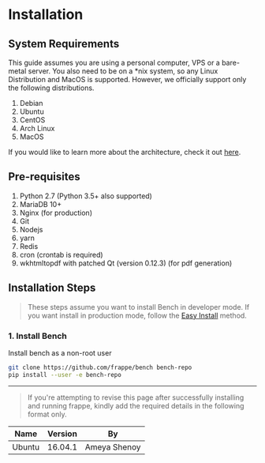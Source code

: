 
# Installation

## System Requirements

This guide assumes you are using a personal computer, VPS or a bare-metal server. You also need to be on a *nix system, so any Linux Distribution and MacOS is supported. However, we officially support only the following distributions.

1. Debian
1. Ubuntu
1. CentOS
1. Arch Linux
1. MacOS

If you would like to learn more about the architecture, check it out [here](/new-docs/architecture).

## Pre-requisites

1. Python 2.7 (Python 3.5+ also supported)
1. MariaDB 10+
1. Nginx (for production)
1. Git
1. Nodejs
1. yarn
1. Redis
1. cron (crontab is required)
1. wkhtmltopdf with patched Qt (version 0.12.3) (for pdf generation)

## Installation Steps

> These steps assume you want to install Bench in developer mode. If you want install in production mode, follow the [Easy Install](https://github.com/frappe/bench#easy-install) method.

### 1. Install Bench

Install bench as a non-root user

```bash
git clone https://github.com/frappe/bench bench-repo
pip install --user -e bench-repo
```

---

> If you're attempting to revise this page after successfully installing and running frappe, kindly add the required details in the following format only.

| Name   | Version | By           |
|--------|---------|--------------|
| Ubuntu | 16.04.1 | Ameya Shenoy |